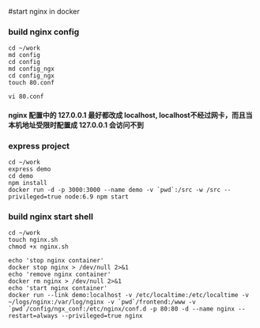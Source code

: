 
#start nginx in docker 	

### build nginx config
	cd ~/work
	md config
	cd config
	md config_ngx
	cd config_ngx
	touch 80.conf

	vi 80.conf
#### nginx 配置中的 127.0.0.1 最好都改成 localhost, localhost不经过网卡，而且当本机地址受限时配置成 127.0.0.1 会访问不到

### express project

	cd ~/work
	express demo
	cd demo
	npm install
	docker run -d -p 3000:3000 --name demo -v `pwd`:/src -w /src --privileged=true node:6.9 npm start

### build nginx start shell
	cd ~/work
	touch nginx.sh
	chmod +x nginx.sh

	echo 'stop nginx container'
	docker stop nginx > /dev/null 2>&1
	echo 'remove nginx container'
	docker rm nginx > /dev/null 2>&1
	echo 'start nginx container'
	docker run --link demo:localhost -v /etc/localtime:/etc/localtime -v ~/logs/nginx:/var/log/nginx -v `pwd`/frontend:/www -v `pwd`/config/ngx_conf:/etc/nginx/conf.d -p 80:80 -d --name nginx --restart=always --privileged=true nginx